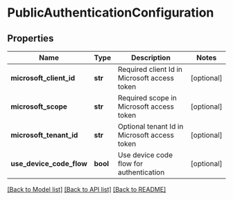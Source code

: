 # PublicAuthenticationConfiguration

## Properties
Name | Type | Description | Notes
------------ | ------------- | ------------- | -------------
**microsoft_client_id** | **str** | Required client Id in Microsoft access token | [optional] 
**microsoft_scope** | **str** | Required scope in Microsoft access token | [optional] 
**microsoft_tenant_id** | **str** | Optional tenant Id in Microsoft access token | [optional] 
**use_device_code_flow** | **bool** | Use device code flow for authentication | [optional] 

[[Back to Model list]](../README.md#documentation-for-models) [[Back to API list]](../README.md#documentation-for-api-endpoints) [[Back to README]](../README.md)


